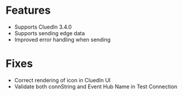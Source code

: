 # Features
- Supports CluedIn 3.4.0
- Supports sending edge data
- Improved error handling when sending

# Fixes
- Correct rendering of icon in CluedIn UI
- Validate both connString and Event Hub Name in Test Connection